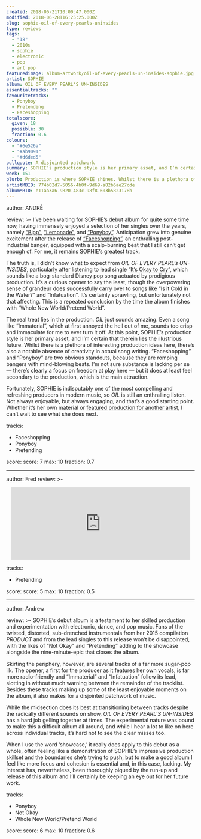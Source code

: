 ```yaml
---
created: 2018-06-21T10:00:47.000Z
modified: 2018-06-28T16:25:25.000Z
slug: sophie-oil-of-every-pearls-uninsides
type: reviews
tags:
  - "18"
  - 2010s
  - sophie
  - electronic
  - pop
  - art pop
featuredimage: album-artwork/oil-of-every-pearls-un-insides-sophie.jpg
artist: SOPHIE
album: OIL OF EVERY PEARL'S UN-INSIDES
essentialtracks: ""
favouritetracks:
  - Ponyboy
  - Pretending
  - Faceshopping
totalscore:
  given: 18
  possible: 30
  fraction: 0.6
colours:
  - "#6e526a"
  - "#ab9091"
  - "#d6ded5"
pullquote: A disjointed patchwork
summary: SOPHIE’s production style is her primary asset, and I’m certain that therein lies the illustrious future. Whilst there is a plethora of interesting production ideas here, there’s also a notable absence of creativity in actual song writing.
week: 151
blurb: Production is where SOPHIE shines. Whilst there is a plethora of interesting ideas here, there’s also a notable absence of creativity in actual song writing.
artistMBID: 774b02d7-5056-4b0f-9d69-a82b6ae27cde
albumMBID: e11aa3a6-9820-483c-98f8-603b5823178b
---
```

author: ANDRÉ

review: >-
  I’ve been waiting for SOPHIE’s debut album for quite some time now, having immensely enjoyed a selection of her singles over the years, namely [“Bipp”](https://www.youtube.com/watch?v=MVc3Z-bG6Eo), [“Lemonade”](https://www.youtube.com/watch?v=LdLvp630plc), and [“Ponyboy”](https://www.youtube.com/watch?v=uERIXLWeik0). Anticipation grew into genuine excitement after the release of [“Faceshopping”](https://www.youtube.com/watch?v=es9-P1SOeHU), an enthralling post-industrial banger, equipped with a scalp-burning beat that I still can’t get enough of. For me, it remains SOPHIE’s greatest track. 
  
  The truth is, I didn’t know what to expect from *OIL OF EVERY PEARL’s UN-INSIDES*, particularly after listening to lead single [“It’s Okay to Cry”](https://www.youtube.com/watch?v=m_S0qCeA-pc), which sounds like a bog-standard Disney pop song actuated by prodigious production. It’s a curious opener to say the least, though the overpowering sense of grandeur does successfully carry over to songs like “Is it Cold in the Water?” and “Infatuation”. It’s certainly sprawling, but unfortunately not that affecting. This is a repeated conclusion by the time the album finishes with “Whole New World/Pretend World”.

  The real treat lies in the production. *OIL* just sounds amazing. Even a song like “Immaterial”, which at first annoyed the hell out of me, sounds too crisp and immaculate for me to ever turn it off. At this point, SOPHIE’s production style is her primary asset, and I’m certain that therein lies the illustrious future. Whilst there is a plethora of interesting production ideas here, there’s also a notable absence of creativity in actual song writing. “Faceshopping” and “Ponyboy” are two obvious standouts, because they are romping bangers with mind-blowing beats. I’m not sure substance is lacking per se — there’s clearly a focus on freedom at play here — but it does at least feel secondary to the production, which is the main attraction. 
  
  Fortunately, SOPHIE is indisputably one of the most compelling and refreshing producers in modern music, so *OIL* is still an enthralling listen. Not always enjoyable, but always engaging, and that’s a good starting point. Whether it’s her own material or [featured production for another artist](https://www.youtube.com/watch?v=C6iAzyhm0p0), I can’t wait to see what she does next.

tracks:
  - Faceshopping
  - ­­Ponyboy
  - ­­Pretending

score:
  score: 7
  max: 10
  fraction: 0.7

---
author: Fred
review: >-
  <center><iframe src="https://gifer.com/embed/S2A7" width="480" height="192.000" frameborder="0" allowfullscreen="allowfullscreen"></iframe></center>

tracks:
  - Pretending

score:
  score: 5
  max: 10
  fraction: 0.5

---
author: Andrew

review: >-
  SOPHIE’s debut album is a testament to her skilled production and experimentation with electronic, dance, and pop music. Fans of the twisted, distorted, sub-drenched instrumentals from her 2015 compilation *PRODUCT* and from the lead singles to this release won’t be disappointed, with the likes of “Not Okay” and “Pretending” adding to the showcase alongside the nine-minute-epic that closes the album. 
  
  Skirting the periphery, however, are several tracks of a far more sugar-pop ilk. The opener, a first for the producer as it features her own vocals, is far more radio-friendly and “Immaterial” and “Infatuation” follow its lead, slotting in without much warning between the remainder of the tracklist. Besides these tracks making up some of the least enjoyable moments on the album, it also makes for a disjointed patchwork of music. 
  
  While the midsection does its best at transitioning between tracks despite the radically different sounds on show, *OIL OF EVERY PEARL’S UN-INSIDES* has a hard job gelling together at times. The experimental nature was bound to make this a difficult album all around, and while I hear a lot to like on here across individual tracks, it’s hard not to see the clear misses too. 
  
  When I use the word ‘showcase,’ it really does apply to this debut as a whole, often feeling like a demonstration of SOPHIE’s impressive production skillset and the boundaries she’s trying to push, but to make a good album I feel like more focus and cohesion is essential and, in this case, lacking. My interest has, nevertheless, been thoroughly piqued by the run-up and release of this album and I’ll certainly be keeping an eye out for her future work.

tracks:
  - Ponyboy
  - ­­Not Okay
  - ­­Whole New World/Pretend World
  
score:
  score: 6
  max: 10
  fraction: 0.6
